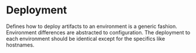 # Deployment

Defines how to deploy artifacts to an environment is a generic fashion.  Environment differences are abstracted to configuration.  The deployment to each environment should  be identical except for the specifics like hostnames.

